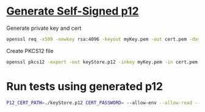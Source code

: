 # [Generate Self-Signed p12][p12]

Generate private key and cert

```sh
openssl req -x509 -newkey rsa:4096 -keyout myKey.pem -out cert.pem -days 365 -nodes
```

Create PKCS12 file

```sh
openssl pkcs12 -export -out keyStore.p12 -inkey myKey.pem -in cert.pem
```

# Run tests using generated p12

```sh
P12_CERT_PATH=./keyStore.p12 CERT_PASSWORD= --allow-env --allow-read --allow-net deno test
```

[p12]: https://serverfault.com/questions/831394/how-can-i-create-a-pkcs12-file-using-openssl-self-signed-certs "self-sign p12"
